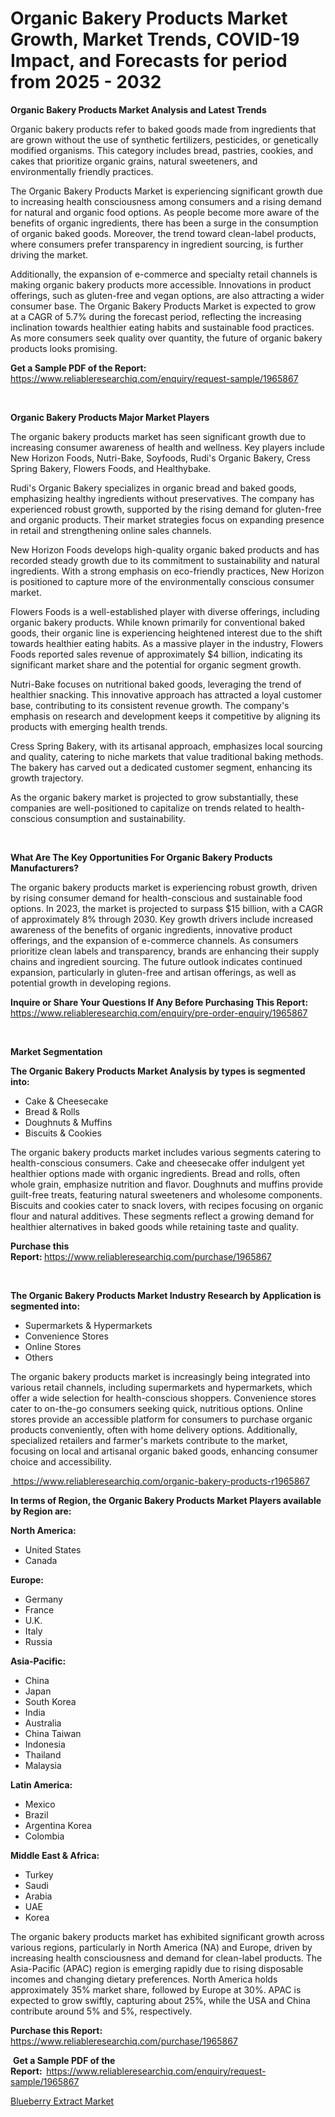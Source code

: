<p><h1>Organic Bakery Products Market Growth, Market Trends, COVID-19 Impact, and Forecasts for period from 2025 - 2032</h1></p><p><strong>Organic Bakery Products Market Analysis and Latest Trends</strong></p>
<p><p>Organic bakery products refer to baked goods made from ingredients that are grown without the use of synthetic fertilizers, pesticides, or genetically modified organisms. This category includes bread, pastries, cookies, and cakes that prioritize organic grains, natural sweeteners, and environmentally friendly practices. </p><p>The Organic Bakery Products Market is experiencing significant growth due to increasing health consciousness among consumers and a rising demand for natural and organic food options. As people become more aware of the benefits of organic ingredients, there has been a surge in the consumption of organic baked goods. Moreover, the trend toward clean-label products, where consumers prefer transparency in ingredient sourcing, is further driving the market.</p><p>Additionally, the expansion of e-commerce and specialty retail channels is making organic bakery products more accessible. Innovations in product offerings, such as gluten-free and vegan options, are also attracting a wider consumer base. The Organic Bakery Products Market is expected to grow at a CAGR of 5.7% during the forecast period, reflecting the increasing inclination towards healthier eating habits and sustainable food practices. As more consumers seek quality over quantity, the future of organic bakery products looks promising.</p></p>
<p><strong>Get a Sample PDF of the Report:&nbsp;</strong> <a href="https://www.reliableresearchiq.com/enquiry/request-sample/1965867?utm_campaign=2386&utm_medium=2&utm_source=Github&utm_content=ia&utm_term=14022025&utm_id=organic-bakery-products">https://www.reliableresearchiq.com/enquiry/request-sample/1965867</a></p>
<p>&nbsp;</p>
<p><strong>Organic Bakery Products Major Market Players</strong></p>
<p><p>The organic bakery products market has seen significant growth due to increasing consumer awareness of health and wellness. Key players include New Horizon Foods, Nutri-Bake, Soyfoods, Rudi's Organic Bakery, Cress Spring Bakery, Flowers Foods, and Healthybake.</p><p>Rudi's Organic Bakery specializes in organic bread and baked goods, emphasizing healthy ingredients without preservatives. The company has experienced robust growth, supported by the rising demand for gluten-free and organic products. Their market strategies focus on expanding presence in retail and strengthening online sales channels.</p><p>New Horizon Foods develops high-quality organic baked products and has recorded steady growth due to its commitment to sustainability and natural ingredients. With a strong emphasis on eco-friendly practices, New Horizon is positioned to capture more of the environmentally conscious consumer market.</p><p>Flowers Foods is a well-established player with diverse offerings, including organic bakery products. While known primarily for conventional baked goods, their organic line is experiencing heightened interest due to the shift towards healthier eating habits. As a massive player in the industry, Flowers Foods reported sales revenue of approximately $4 billion, indicating its significant market share and the potential for organic segment growth.</p><p>Nutri-Bake focuses on nutritional baked goods, leveraging the trend of healthier snacking. This innovative approach has attracted a loyal customer base, contributing to its consistent revenue growth. The company's emphasis on research and development keeps it competitive by aligning its products with emerging health trends.</p><p>Cress Spring Bakery, with its artisanal approach, emphasizes local sourcing and quality, catering to niche markets that value traditional baking methods. The bakery has carved out a dedicated customer segment, enhancing its growth trajectory.</p><p>As the organic bakery market is projected to grow substantially, these companies are well-positioned to capitalize on trends related to health-conscious consumption and sustainability.</p></p>
<p>&nbsp;</p>
<p><strong>What Are The Key Opportunities For Organic Bakery Products Manufacturers?</strong></p>
<p><p>The organic bakery products market is experiencing robust growth, driven by rising consumer demand for health-conscious and sustainable food options. In 2023, the market is projected to surpass $15 billion, with a CAGR of approximately 8% through 2030. Key growth drivers include increased awareness of the benefits of organic ingredients, innovative product offerings, and the expansion of e-commerce channels. As consumers prioritize clean labels and transparency, brands are enhancing their supply chains and ingredient sourcing. The future outlook indicates continued expansion, particularly in gluten-free and artisan offerings, as well as potential growth in developing regions.</p></p>
<p><strong>Inquire or Share Your Questions If Any Before Purchasing This Report:</strong> <a href="https://www.reliableresearchiq.com/enquiry/pre-order-enquiry/1965867?utm_campaign=2386&utm_medium=2&utm_source=Github&utm_content=ia&utm_term=14022025&utm_id=organic-bakery-products">https://www.reliableresearchiq.com/enquiry/pre-order-enquiry/1965867</a></p>
<p>&nbsp;</p>
<p><strong>Market Segmentation</strong></p>
<p><strong>The Organic Bakery Products Market Analysis by types is segmented into:</strong></p>
<p><ul><li>Cake & Cheesecake</li><li>Bread & Rolls</li><li>Doughnuts & Muffins</li><li>Biscuits & Cookies</li></ul></p>
<p><p>The organic bakery products market includes various segments catering to health-conscious consumers. Cake and cheesecake offer indulgent yet healthier options made with organic ingredients. Bread and rolls, often whole grain, emphasize nutrition and flavor. Doughnuts and muffins provide guilt-free treats, featuring natural sweeteners and wholesome components. Biscuits and cookies cater to snack lovers, with recipes focusing on organic flour and natural additives. These segments reflect a growing demand for healthier alternatives in baked goods while retaining taste and quality.</p></p>
<p><strong>Purchase this Report:&nbsp;</strong><a href="https://www.reliableresearchiq.com/purchase/1965867?utm_campaign=2386&utm_medium=2&utm_source=Github&utm_content=ia&utm_term=14022025&utm_id=organic-bakery-products">https://www.reliableresearchiq.com/purchase/1965867</a></p>
<p>&nbsp;</p>
<p><strong>The Organic Bakery Products Market Industry Research by Application is segmented into:</strong></p>
<p><ul><li>Supermarkets & Hypermarkets</li><li>Convenience Stores</li><li>Online Stores</li><li>Others</li></ul></p>
<p><p>The organic bakery products market is increasingly being integrated into various retail channels, including supermarkets and hypermarkets, which offer a wide selection for health-conscious shoppers. Convenience stores cater to on-the-go consumers seeking quick, nutritious options. Online stores provide an accessible platform for consumers to purchase organic products conveniently, often with home delivery options. Additionally, specialized retailers and farmer's markets contribute to the market, focusing on local and artisanal organic baked goods, enhancing consumer choice and accessibility.</p></p>
<p><a href="https://www.reliableresearchiq.com/organic-bakery-products-r1965867?utm_campaign=2386&utm_medium=2&utm_source=Github&utm_content=ia&utm_term=14022025&utm_id=organic-bakery-products">&nbsp;https://www.reliableresearchiq.com/organic-bakery-products-r1965867</a></p>
<p><strong>In terms of Region, the Organic Bakery Products Market Players available by Region are:</strong></p>
<p>
    <p> <strong> North America: </strong>
        <ul>
            <li>United States</li>
            <li>Canada</li>
        </ul>
        </p> 
    <p> <strong> Europe: </strong>
        <ul>
            <li>Germany</li>
            <li>France</li>
            <li>U.K.</li>
            <li>Italy</li>
            <li>Russia</li>
        </ul>
        </p> 
    <p> <strong> Asia-Pacific: </strong>
        <ul>
            <li>China</li>
            <li>Japan</li>
            <li>South Korea</li>
            <li>India</li>
            <li>Australia</li>
            <li>China Taiwan</li>
            <li>Indonesia</li>
            <li>Thailand</li>
            <li>Malaysia</li>
        </ul>
        </p> 
    <p> <strong> Latin America: </strong>
        <ul>
            <li>Mexico</li>
            <li>Brazil</li>
            <li>Argentina Korea</li>
            <li>Colombia</li>
        </ul>
        </p> 
    <p> <strong> Middle East & Africa: </strong>
        <ul>
            <li>Turkey</li>
            <li>Saudi</li>
            <li>Arabia</li>
            <li>UAE</li>
            <li>Korea</li>
        </ul>
    </p>
    </p>
<p><p>The organic bakery products market has exhibited significant growth across various regions, particularly in North America (NA) and Europe, driven by increasing health consciousness and demand for clean-label products. The Asia-Pacific (APAC) region is emerging rapidly due to rising disposable incomes and changing dietary preferences. North America holds approximately 35% market share, followed by Europe at 30%. APAC is expected to grow swiftly, capturing about 25%, while the USA and China contribute around 5% and 5%, respectively.</p></p>
<p><strong>Purchase this Report: </strong><a href="https://www.reliableresearchiq.com/purchase/1965867?utm_campaign=2386&utm_medium=2&utm_source=Github&utm_content=ia&utm_term=14022025&utm_id=organic-bakery-products">https://www.reliableresearchiq.com/purchase/1965867</a></p>
<p>&nbsp;<strong>Get a Sample PDF of the Report:&nbsp;&nbsp;</strong><a href="https://www.reliableresearchiq.com/enquiry/request-sample/1965867?utm_campaign=2386&utm_medium=2&utm_source=Github&utm_content=ia&utm_term=14022025&utm_id=organic-bakery-products">https://www.reliableresearchiq.com/enquiry/request-sample/1965867</a></p>
<p><strong></strong></p>
<p><p><a href="https://github.com/antonioc6hal/Market-Research-Report-List-1/blob/main/blueberry-extract-market.md?utm_campaign=2386&utm_medium=2&utm_source=Github&utm_content=ia&utm_term=14022025&utm_id=organic-bakery-products">Blueberry Extract Market</a></p></p>